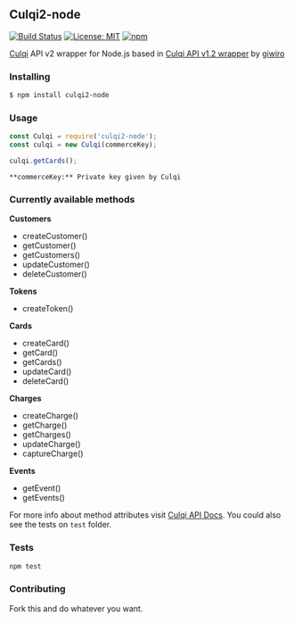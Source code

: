 ## Culqi2-node

[![Build Status](https://travis-ci.org/martoriro/culqi2-node.svg?branch=master)](https://travis-ci.org/martoriro/culqi2-node)
[![License: MIT](https://img.shields.io/badge/License-MIT-blue.svg)](https://opensource.org/licenses/MIT)
[![npm](https://img.shields.io/npm/v/npm.svg)]()

<a href="https://www.culqi.com/">Culqi</a> API v2 wrapper for Node.js based in <a href="https://www.npmjs.com/package/culqi-node">Culqi API v1.2 wrapper</a> by <a href="https://github.com/giwiro">giwiro</a>

### Installing
```sh
$ npm install culqi2-node
```

### Usage
```javascript
const Culqi = require('culqi2-node');
const culqi = new Culqi(commerceKey);

culqi.getCards();
```

`**commerceKey:** Private key given by Culqi`

### Currently available methods

**Customers**

* createCustomer()
* getCustomer()
* getCustomers()
* updateCustomer()
* deleteCustomer()

**Tokens**

* createToken()

**Cards**

* createCard()
* getCard()
* getCards()
* updateCard()
* deleteCard()

**Charges**

* createCharge()
* getCharge()
* getCharges()
* updateCharge()
* captureCharge()

**Events**

* getEvent()
* getEvents()

For more info about method attributes visit <a href="https://www.culqi.com/api/">Culqi API Docs</a>. You could also see the tests on `test` folder.

### Tests

```sh
npm test
```

### Contributing

Fork this and do whatever you want.